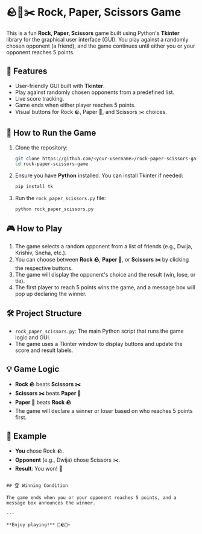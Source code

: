 # 🪨📜✂️ Rock, Paper, Scissors Game

This is a fun **Rock, Paper, Scissors** game built using Python's **Tkinter** library for the graphical user interface (GUI). You play against a randomly chosen opponent (a friend), and the game continues until either you or your opponent reaches 5 points.

## 🌟 Features

- User-friendly GUI built with **Tkinter**.
- Play against randomly chosen opponents from a predefined list.
- Live score tracking.
- Game ends when either player reaches 5 points.
- Visual buttons for Rock 🪨, Paper 📜, and Scissors ✂️ choices.

## 🚀 How to Run the Game

1. Clone the repository:
   ```bash
   git clone https://github.com/<your-username>/rock-paper-scissors-game.git
   cd rock-paper-scissors-game
   ```

2. Ensure you have **Python** installed. You can install Tkinter if needed:
   ```bash
   pip install tk
   ```

3. Run the `rock_paper_scissors.py` file:
   ```bash
   python rock_paper_scissors.py
   ```

## 🎮 How to Play

1. The game selects a random opponent from a list of friends (e.g., Dwija, Krishiv, Sneha, etc.).
2. You can choose between **Rock 🪨**, **Paper 📜**, or **Scissors ✂️** by clicking the respective buttons.
3. The game will display the opponent's choice and the result (win, lose, or tie).
4. The first player to reach 5 points wins the game, and a message box will pop up declaring the winner.

## 🛠️ Project Structure

- `rock_paper_scissors.py`: The main Python script that runs the game logic and GUI.
- The game uses a Tkinter window to display buttons and update the score and result labels.

## 💡 Game Logic

- **Rock 🪨** beats **Scissors ✂️**
- **Scissors ✂️** beats **Paper 📜**
- **Paper 📜** beats **Rock 🪨**
- The game will declare a winner or loser based on who reaches 5 points first.

## 🎉 Example

- **You** chose Rock 🪨.
- **Opponent** (e.g., Dwija) chose Scissors ✂️.
- **Result**: You won! 🎉

```

## 🏆 Winning Condition

The game ends when you or your opponent reaches 5 points, and a message box announces the winner.

---

**Enjoy playing!** 🎉🪨📜✂️

